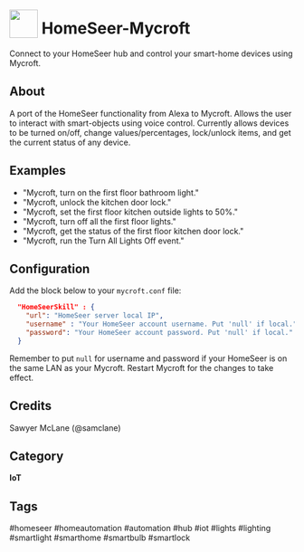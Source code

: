 # <img src='https://rawgithub.com/FortAwesome/Font-Awesome/master/advanced-options/raw-svg/solid/home.svg ' card_color='#004069' width='50' height='50' style='vertical-align:bottom'/> HomeSeer-Mycroft
Connect to your HomeSeer hub and control your smart-home devices using Mycroft.

## About 
A port of the HomeSeer functionality from Alexa to Mycroft. Allows the user to interact with smart-objects using voice control. Currently allows devices to be turned on/off, change values/percentages, lock/unlock items, and get the current status of any device. 

## Examples 
* "Mycroft, turn on the first floor bathroom light."
* "Mycroft, unlock the kitchen door lock."
* "Mycroft, set the first floor kitchen outside lights to 50%."
* "Mycroft, turn off all the first floor lights."
* "Mycroft, get the status of the first floor kitchen door lock."
* "Mycroft, run the Turn All Lights Off event."

## Configuration
Add the block below to your `mycroft.conf` file:

```json
  "HomeSeerSkill" : {
	"url": "HomeSeer server local IP",
	"username" : "Your HomeSeer account username. Put 'null' if local.",
	"password": "Your HomeSeer account password. Put 'null' if local."
  }
```

Remember to put `null` for username and password if your HomeSeer is on the same LAN as your Mycroft.
Restart Mycroft for the changes to take effect.

## Credits 
Sawyer McLane (@samclane)

## Category
**IoT**

## Tags
#homeseer
#homeautomation
#automation
#hub
#iot
#lights
#lighting
#smartlight
#smarthome
#smartbulb
#smartlock
